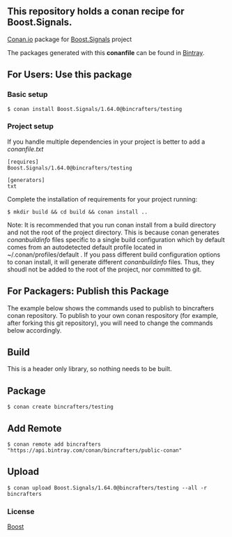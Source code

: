 ## This repository holds a conan recipe for Boost.Signals.

[Conan.io](https://conan.io) package for [Boost.Signals](https://github.com/Boostorg/Signals) project

The packages generated with this **conanfile** can be found in [Bintray](https://bintray.com/bincrafters/public-conan/Boost.Signals%3Abincrafters).

## For Users: Use this package

### Basic setup

    $ conan install Boost.Signals/1.64.0@bincrafters/testing

### Project setup

If you handle multiple dependencies in your project is better to add a *conanfile.txt*

    [requires]
    Boost.Signals/1.64.0@bincrafters/testing

    [generators]
    txt

Complete the installation of requirements for your project running:</small></span>

    $ mkdir build && cd build && conan install ..
	
Note: It is recommended that you run conan install from a build directory and not the root of the project directory.  This is because conan generates *conanbuildinfo* files specific to a single build configuration which by default comes from an autodetected default profile located in ~/.conan/profiles/default .  If you pass different build configuration options to conan install, it will generate different *conanbuildinfo* files.  Thus, they shoudl not be added to the root of the project, nor committed to git. 

## For Packagers: Publish this Package

The example below shows the commands used to publish to bincrafters conan repository. To publish to your own conan respository (for example, after forking this git repository), you will need to change the commands below accordingly. 

## Build  

This is a header only library, so nothing needs to be built.

## Package 

    $ conan create bincrafters/testing
	
## Add Remote

	$ conan remote add bincrafters "https://api.bintray.com/conan/bincrafters/public-conan"

## Upload

    $ conan upload Boost.Signals/1.64.0@bincrafters/testing --all -r bincrafters

### License
[Boost](LICENSE)
